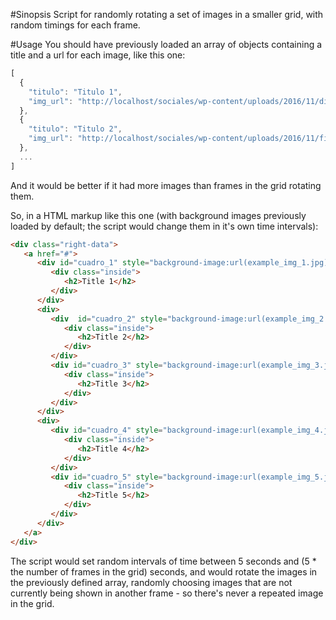 #Sinopsis
Script for randomly rotating a set of images in a smaller grid, with random timings for each frame.

#Usage
You should have previously loaded an array of objects containing a title and a url for each image, like this one:
```javascript
[
  {
    "titulo": "Titulo 1",
    "img_url": "http://localhost/sociales/wp-content/uploads/2016/11/disco-party-people-vector-background-free-34002.jpg"
  },
  {
    "titulo": "Titulo 2",
    "img_url": "http://localhost/sociales/wp-content/uploads/2016/11/fiestsa.jpg"
  },
  ...
]
```
And it would be better if it had more images than frames in the grid rotating them.

So, in a HTML markup like this one (with background images previously loaded by default; the script would change them in it's own time intervals):

```html
<div class="right-data">
   <a href="#">
      <div id="cuadro_1" style="background-image:url(example_img_1.jpg);">
         <div class="inside">
            <h2>Title 1</h2>
         </div>
      </div>
      <div>
         <div  id="cuadro_2" style="background-image:url(example_img_2.jpg);">
            <div class="inside">
               <h2>Title 2</h2>
            </div>
         </div>
         <div id="cuadro_3" style="background-image:url(example_img_3.jpg);">
            <div class="inside">
               <h2>Title 3</h2>
            </div>
         </div>
      </div>
      <div>
         <div id="cuadro_4" style="background-image:url(example_img_4.jpg);">
            <div class="inside">
               <h2>Title 4</h2>
            </div>
         </div>
         <div id="cuadro_5" style="background-image:url(example_img_5.jpg);">
            <div class="inside">
               <h2>Title 5</h2>
            </div>
         </div>
      </div>
   </a>
</div>
```
The script would set random intervals of time between 5 seconds and (5 * the number of frames in the grid) seconds, and would rotate the images in the previously defined array, randomly choosing images that are not currently being shown in another frame - so there's never a repeated image in the grid.